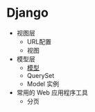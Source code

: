 # Django
 
 
* 视图层
    * URL配置
    * 视图
* 模型层
    * [模型](model/field.md)
    * QuerySet
    * Model 实例
* 常用的 Web 应用程序工具
    * 分页
